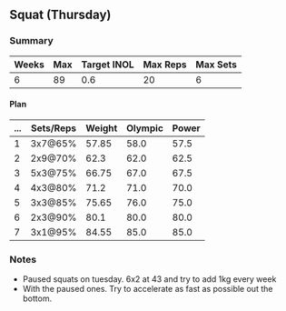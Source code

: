 ## Squat (Thursday)

### Summary

Weeks | Max | Target INOL | Max Reps | Max Sets
--- | --- | --- | --- | ---
6 | 89 | 0.6 | 20 | 6

#### Plan

 ... | Sets/Reps | Weight | Olympic | Power
--- | --- | --- | --- | ---
1 | 3x7@65% | 57.85 | 58.0 | 57.5
2 | 2x9@70% | 62.3 | 62.0 | 62.5
3 | 5x3@75% | 66.75 | 67.0 | 67.5
4 | 4x3@80% | 71.2 | 71.0 | 70.0
5 | 3x3@85% | 75.65 | 76.0 | 75.0
6 | 2x3@90% | 80.1 | 80.0 | 80.0
7 | 3x1@95% | 84.55 | 85.0 | 85.0

### Notes

- Paused squats on tuesday. 6x2 at 43 and try to add 1kg every week
- With the paused ones. Try to accelerate as fast as possible out the bottom.

